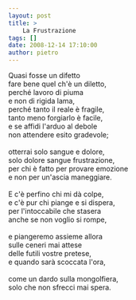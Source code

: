 ```yaml
---
layout: post
title: >
    La Frustrazione
tags: []
date: 2008-12-14 17:10:00
author: pietro
---
```

Quasi fosse un difetto<br/>fare bene quel ch'è un diletto,<br/>perché lavoro di piuma<br/>e non di rigida lama,<br/>perché tanto il reale è fragile,<br/>tanto meno forgiarlo è facile,<br/>e se affidi l'arduo al debole<br/>non attendere esito gradevole;<br/><br/>otterrai solo sangue e dolore,<br/>solo dolore sangue frustrazione,<br/>per chi è fatto per provare emozione<br/>e non per un'ascia maneggiare.<br/><br/>E c'è perfino chi mi dà colpe,<br/>e c'è pur chi piange e si dispera,<br/>per l'intoccabile che stasera<br/>anche se non voglio si rompe,<br/><br/>e piangeremo assieme allora<br/>sulle ceneri mai attese<br/>delle futili vostre pretese,<br/>e quando sarà scoccata l'ora,<br/><br/>come un dardo sulla mongolfiera,<br/>solo che non sfrecci mai spera.
